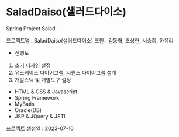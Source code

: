 # SaladDaiso(샐러드다이소)
Spring Project Salad

프로젝트명 : SaladDaiso(샐러드다이소)
조원 : 김동혁, 조상현, 서승희, 하유리

- 진행도
1. 초기 디자인 설정
2. 유스케이스 다이어그램, 시퀀스 다이어그램 설계
3. 개발스택 및 개발도구 설정
  - HTML & CSS & Javascript
  - Spring Framework
  - MyBatis
  - Oracle(DB)
  - JSP & JQuery & JSTL

프로젝트 생성일 : 2023-07-10
